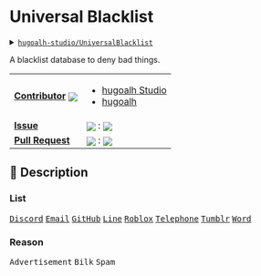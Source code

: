 # Universal Blacklist

<details>
  <summary><a href="https://github.com/hugoalh-studio/UniversalBlacklist"><code>hugoalh-studio/UniversalBlacklist</code></a></summary>
  <img align="center" alt="GitHub Watcher" src="https://img.shields.io/github/watchers/hugoalh-studio/UniversalBlacklist?logo=github&logoColor=ffffff&style=flat-square" />
  <img align="center" alt="GitHub Star" src="https://img.shields.io/github/stars/hugoalh-studio/UniversalBlacklist?logo=github&logoColor=ffffff&style=flat-square" />
  <img align="center" alt="GitHub Fork" src="https://img.shields.io/github/forks/hugoalh-studio/UniversalBlacklist?logo=github&logoColor=ffffff&style=flat-square" />
</details>

A blacklist database to deny bad things.

<table>
  <tr>
    <td><a href="https://github.com/hugoalh-studio/UniversalBlacklist/graphs/contributors"><b>Contributor</b></a> <img align="center" src="https://img.shields.io/github/contributors/hugoalh-studio/UniversalBlacklist?label=%20&style=flat-square" /></td>
    <td><ul>
        <li><a href="https://github.com/hugoalh-studio">hugoalh Studio</a></li>
        <li><a href="https://github.com/hugoalh">hugoalh</a></li>
    </ul></td>
  </tr>
  <tr>
    <td><a href="https://github.com/hugoalh-studio/UniversalBlacklist/issues?q=is%3Aissue"><b>Issue</b></a></td>
    <td><img align="center" src="https://img.shields.io/github/issues-raw/hugoalh-studio/UniversalBlacklist?label=%20&style=flat-square" /> : <img align="center" src="https://img.shields.io/github/issues-closed-raw/hugoalh-studio/UniversalBlacklist?label=%20&style=flat-square" /></td>
  </tr>
  <tr>
    <td><a href="https://github.com/hugoalh-studio/UniversalBlacklist/pulls?q=is%3Apr"><b>Pull Request</b></a></td>
    <td><img align="center" src="https://img.shields.io/github/issues-pr-raw/hugoalh-studio/UniversalBlacklist?label=%20&style=flat-square" /> : <img align="center" src="https://img.shields.io/github/issues-pr-closed-raw/hugoalh-studio/UniversalBlacklist?label=%20&style=flat-square" /></td>
  </tr>
</table>

## 📜 Description

### List

<kbd>[Discord](./discord.tsv)</kbd>
<kbd>[Email](./email.tsv)</kbd>
<kbd>[GitHub](./github.tsv)</kbd>
<kbd>[Line](./line.tsv)</kbd>
<kbd>[Roblox](./roblox.tsv)</kbd>
<kbd>[Telephone](./telephone.tsv)</kbd>
<kbd>[Tumblr](./tumblr.tsv)</kbd>
<kbd>[Word](./word.txt)</kbd>

### Reason

<kbd>Advertisement</kbd>
<kbd>Bilk</kbd>
<kbd>Spam</kbd>

